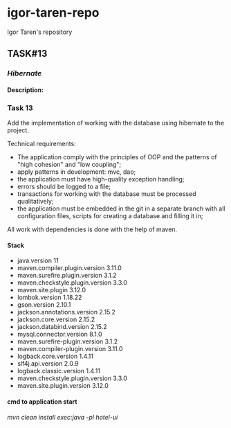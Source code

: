 # igor-taren-repo

Igor Taren's repository

## TASK#13

### _Hibernate_

#### Description:

### Task 13

Add the implementation of working with the database using hibernate to the project.

Technical requirements:

- The application comply with the principles of OOP and the patterns of "high cohesion" and "low coupling";
- apply patterns in development: mvc, dao;
- the application must have high-quality exception handling;
- errors should be logged to a file;
- transactions for working with the database must be processed qualitatively;
- the application must be embedded in the git in a separate branch with all configuration files,
  scripts for creating a database and filling it in;

All work with dependencies is done with the help of maven.

#### Stack

- java.version 11
- maven.compiler.plugin.version 3.11.0
- maven.surefire.plugin.version 3.1.2
- maven.checkstyle.plugin.version 3.3.0
- maven.site.plugin 3.12.0
- lombok.version 1.18.22
- gson.version 2.10.1
- jackson.annotations.version 2.15.2
- jackson.core.version 2.15.2
- jackson.databind.version 2.15.2
- mysql.connector.version 8.1.0
- maven.surefire-plugin.version 3.1.2
- maven.compiler-plugin.version 3.11.0
- logback.core.version 1.4.11
- slf4j.api.version 2.0.9
- logback.classic.version 1.4.11
- maven.checkstyle.plugin.version 3.3.0
- maven.site.plugin.version 3.12.0

#### cmd to application start

_mvn clean install exec:java -pl hotel-ui_ 